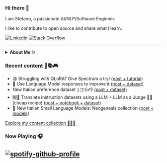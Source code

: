 ### Hi there 👋

I am Stefano, a passionate AI/NLP/Software Engineer.

I like to contribute to open source and share what I learn.

<p align="left">
  <a href="https://www.linkedin.com/in/stefano-fiorucci/"><img alt="LinkedIn" title="LinkedIn"src="https://img.shields.io/badge/linkedin-%230077B5.svg?&style=for-the-badge&logo=linkedin&logoColor=white"></a>
    <a href="https://stackoverflow.com/users/10883094/stefano-fiorucci-anakin87/"><img alt="Stack Overflow" title="Stack Overflow"src="https://img.shields.io/badge/-Stackoverflow-FE7A16?style=for-the-badge&logo=stack-overflow&logoColor=white"></a>  
</p>

<hr/>
<details><summary><strong>About Me ✨</strong></summary>
  
💫 Software Engineer with a passion for Language Models, open source and knowledge sharing.

🔍 Previously at 01S, I specialized in information extraction and retrieval from unstructured documents, making valuable information accessible to Italian citizens.

👨‍💻 Now at deepset, I contribute to [Haystack](https://github.com/deepset-ai/haystack), an open-source LLM framework and its ecosystem. I enjoy engaging with the community and sharing what I learn and spend time working on.
  
In my spare time:
* I often take meditative walks :walking:
* I dedicate myself to social volunteering :star:
* I listen to music, read, watch movies... :art:
</details>

### Recent content 🧪📚🎮
<!--content start-->
- 😩 Struggling with QLoRA? Give Spectrum a try! [(post + tutorial)](https://www.linkedin.com/posts/stefano-fiorucci_llm-finetuning-transformers-activity-7292546778480959488-8nxA)
- 🧬 Use Language Model responses to improve it [(post + dataset)](https://www.linkedin.com/posts/stefano-fiorucci_gemma-finetuning-largelanguagemodels-activity-7290004855606202371-uH2d)
- New Italian preference dataset  🇮🇹👍👎 [(post + dataset)](https://www.linkedin.com/posts/stefano-fiorucci_gemma-finetuning-llm-activity-7287831746325192704-jp0T)
- 🈯🦙 Translate instruction datasets using a LLM + LLM as a Judge 🧑‍⚖️ (cheap recipe) [(post + notebook + dataset)](https://www.linkedin.com/posts/stefano-fiorucci_gemma-llm-activity-7287113366572068865-B_-z)
- 🤏 New Italian Small Language Models: Neogenesis collection [(post + models)]( https://www.linkedin.com/posts/stefano-fiorucci_gemma-gemmaverse-llm-activity-7286017834734788608-9a_Q)
<!--content end-->

[Explore my content collection 🧩🧩🧩](https://github.com/anakin87/content-collection)

### Now Playing 🎧
[![spotify-github-profile](https://spotify-github-profile.kittinanx.com/api/view?uid=11144145828&cover_image=true&theme=novatorem&bar_color=634eb1&bar_color_cover=false)](https://open.spotify.com/user/11144145828)
<br/>
---
<!--
**anakin87/anakin87** is a ✨ _special_ ✨ repository because its `README.md` (this file) appears on your GitHub profile.

Here are some ideas to get you started:

- 🔭 I’m currently working on ...
- 🌱 I’m currently learning ...
- 👯 I’m looking to collaborate on ...
- 🤔 I’m looking for help with ...
- 💬 Ask me about ...
- 📫 How to reach me: ...
- 😄 Pronouns: ...
- ⚡ Fun fact: ...
-->

